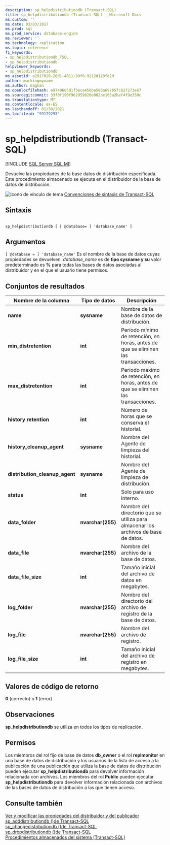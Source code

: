 ```yaml
---
description: sp_helpdistributiondb (Transact-SQL)
title: sp_helpdistributiondb (Transact-SQL) | Microsoft Docs
ms.custom: ''
ms.date: 03/03/2017
ms.prod: sql
ms.prod_service: database-engine
ms.reviewer: ''
ms.technology: replication
ms.topic: reference
f1_keywords:
- sp_helpdistributiondb_TSQL
- sp_helpdistributiondb
helpviewer_keywords:
- sp_helpdistributiondb
ms.assetid: a2917020-26d1-4011-99f8-9212d120fd2d
author: markingmyname
ms.author: maghan
ms.openlocfilehash: e9740605d1f3eca456ba506a692b5fc827273e67
ms.sourcegitcommit: 33f0f190f962059826e002be165a2bef4f9e350c
ms.translationtype: MT
ms.contentlocale: es-ES
ms.lasthandoff: 01/30/2021
ms.locfileid: "99179295"
---
```

# <a name="sp_helpdistributiondb-transact-sql"></a>sp_helpdistributiondb (Transact-SQL)
[!INCLUDE [SQL Server SQL MI](../../includes/applies-to-version/sql-asdbmi.md)]

  Devuelve las propiedades de la base datos de distribución especificada. Este procedimiento almacenado se ejecuta en el distribuidor de la base de datos de distribución.  
  
 ![Icono de vínculo de tema](../../database-engine/configure-windows/media/topic-link.gif "Icono de vínculo de tema") [Convenciones de sintaxis de Transact-SQL](../../t-sql/language-elements/transact-sql-syntax-conventions-transact-sql.md)  
  
## <a name="syntax"></a>Sintaxis  
  
```  
  
sp_helpdistributiondb [ [ @database= ] 'database_name' ]  
```  
  
## <a name="arguments"></a>Argumentos  
`[ @database = ] 'database_name'` Es el nombre de la base de datos cuyas propiedades se devuelven. *database_name* es de **tipo sysname y su** valor predeterminado es **%** para todas las bases de datos asociadas al distribuidor y en el que el usuario tiene permisos.  
  
## <a name="result-sets"></a>Conjuntos de resultados  
  
|Nombre de la columna|Tipo de datos|Descripción|  
|-----------------|---------------|-----------------|  
|**name**|**sysname**|Nombre de la base de datos de distribución.|  
|**min_distretention**|**int**|Período mínimo de retención, en horas, antes de que se eliminen las transacciones.|  
|**max_distretention**|**int**|Período máximo de retención, en horas, antes de que se eliminen las transacciones.|  
|**history retention**|**int**|Número de horas que se conserva el historial.|  
|**history_cleanup_agent**|**sysname**|Nombre del Agente de limpieza del historial.|  
|**distribution_cleanup_agent**|**sysname**|Nombre del Agente de limpieza de distribución.|  
|**status**|**int**|Solo para uso interno.|  
|**data_folder**|**nvarchar(255)**|Nombre del directorio que se utiliza para almacenar los archivos de base de datos.|  
|**data_file**|**nvarchar(255)**|Nombre del archivo de la base de datos.|  
|**data_file_size**|**int**|Tamaño inicial del archivo de datos en megabytes.|  
|**log_folder**|**nvarchar(255)**|Nombre del directorio del archivo de registro de la base de datos.|  
|**log_file**|**nvarchar(255)**|Nombre del archivo de registro.|  
|**log_file_size**|**int**|Tamaño inicial del archivo de registro en megabytes.|  
  
## <a name="return-code-values"></a>Valores de código de retorno  
 **0** (correcto) o **1** (error)  
  
## <a name="remarks"></a>Observaciones  
 **sp_helpdistributiondb** se utiliza en todos los tipos de replicación.  
  
## <a name="permissions"></a>Permisos  
 Los miembros del rol fijo de base de datos **db_owner** o el rol **replmonitor** en una base de datos de distribución y los usuarios de la lista de acceso a la publicación de una publicación que utiliza la base de datos de distribución pueden ejecutar **sp_helpdistributiondb** para devolver información relacionada con archivos. Los miembros del rol **Public** pueden ejecutar **sp_helpdistributiondb** para devolver información relacionada con archivos de las bases de datos de distribución a las que tienen acceso.  
  
## <a name="see-also"></a>Consulte también  
 [Ver y modificar las propiedades del distribuidor y del publicador](../../relational-databases/replication/view-and-modify-distributor-and-publisher-properties.md)   
 [sp_adddistributiondb &#40;&#41;de Transact-SQL ](../../relational-databases/system-stored-procedures/sp-adddistributiondb-transact-sql.md)   
 [sp_changedistributiondb &#40;&#41;de Transact-SQL ](../../relational-databases/system-stored-procedures/sp-changedistributiondb-transact-sql.md)   
 [sp_dropdistributiondb &#40;&#41;de Transact-SQL ](../../relational-databases/system-stored-procedures/sp-dropdistributiondb-transact-sql.md)   
 [Procedimientos almacenados del sistema &#40;Transact-SQL&#41;](../../relational-databases/system-stored-procedures/system-stored-procedures-transact-sql.md)  
  
  
